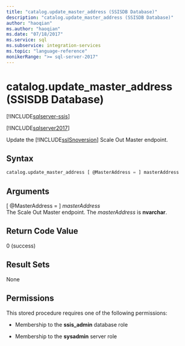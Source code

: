 ```yaml
---
title: "catalog.update_master_address (SSISDB Database)"
description: "catalog.update_master_address (SSISDB Database)"
author: "haoqian"
ms.author: "haoqian"
ms.date: "07/18/2017"
ms.service: sql
ms.subservice: integration-services
ms.topic: "language-reference"
monikerRange: ">= sql-server-2017"
---
```

# catalog.update_master_address (SSISDB Database)

[!INCLUDE[sqlserver-ssis](../../includes/applies-to-version/sqlserver-ssis.md)]


[!INCLUDE[sqlserver2017](../../includes/applies-to-version/sqlserver2017.md)]

Update the [!INCLUDE[ssISnoversion](../../includes/ssisnoversion-md.md)] Scale Out Master endpoint.

## Syntax

```sql
catalog.update_master_address [ @MasterAddress = ] masterAddress
```

## Arguments
[ @MasterAddress = ] *masterAddress*  
The Scale Out Master endpoint. The *masterAddress* is **nvarchar**.  

 ## Return Code Value  
 0 (success)  
  
## Result Sets  
 None  

## Permissions  
 This stored procedure requires one of the following permissions:  
   
-   Membership to the **ssis_admin** database role  
  
-   Membership to the **sysadmin** server role  
 

